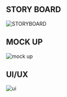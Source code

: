 ## STORY BOARD

![STORYBOARD](https://github.com/user-attachments/assets/f1009960-1ee8-4b27-b5bd-a67f01e215f5)

## MOCK UP

![mock up](https://github.com/user-attachments/assets/1b73f6a6-47fe-4305-b2fd-8c3452944205)

## UI/UX

![ui](https://github.com/user-attachments/assets/21ea7f58-5d74-4b9a-8cba-129aa1619449)
